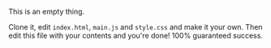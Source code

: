 This is an empty thing.

Clone it, edit `index.html`, `main.js` and `style.css` and make it your own. Then edit this file with your contents and you're done! 100% guaranteed success.
